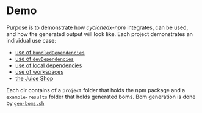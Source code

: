 # Demo

Purpose is to demonstrate how _cyclonedx-npm_ integrates, can be used, and how the generated output will look like.
Each project demonstrates an individual use case:

* [use of `bundledDependencies`](bundled-dependencies)
* [use of `devDependencies`](dev-dependencies)
* [use of local dependencies](local-dependencies)
* [use of workspaces](local-workspaces)
* [the Juice Shop](juice-shop)

Each dir contains of a `project` folder that holds the npm package
and a `example-results` folder that holds generated boms.
Bom generation is done by [`gen-boms.sh`](gen-boms.sh)

